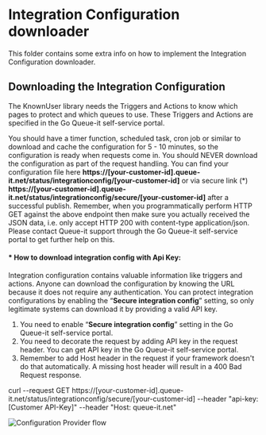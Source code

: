 ﻿# Integration Configuration downloader
This folder contains some extra info on how to implement the Integration Configuration downloader.


## Downloading the Integration Configuration
The KnownUser library needs the Triggers and Actions to know which pages to protect and which queues to use. 
These Triggers and Actions are specified in the Go Queue-it self-service portal.

You should have a timer function, scheduled task, cron job or similar to download and cache the configuration for 5 - 10 minutes, so the configuration is ready when requests come in. You should NEVER download the configuration as part of the request handling.
You can find your configuration file here **https://[your-customer-id].queue-it.net/status/integrationconfig/[your-customer-id]** or via secure link (*) **https://[your-customer-id].queue-it.net/status/integrationconfig/secure/[your-customer-id]** after a successful publish. Remember, when you programmatically perform HTTP GET against the above endpoint then make sure you actually received the JSON data, i.e. only accept HTTP 200 with content-type application/json. 
Please contact Queue-it support through the Go Queue-it self-service portal to get further help on this.

#### * How to download integration config with Api Key:
Integration configuration contains valuable information like triggers and actions. Anyone can download the configuration by knowing the URL because it does not require any authentication. You can protect integration configurations by enabling the “**Secure integration config**” setting, so only legitimate systems can download it by providing a valid API key.

1. You need to enable “**Secure integration config**” setting in the Go Queue-it self-service portal.
2. You need to decorate the request by adding API key in the request header. You can get API key in the Go Queue-it self-service portal.
3. Remember to add Host header in the request if your framework doesn't do that automatically. A missing host header will result in a 400 Bad Request response.
   
curl --request GET https://[your-customer-id].queue-it.net/status/integrationconfig/secure/[your-customer-id] --header "api-key: [Customer API-Key]" --header "Host: queue-it.net"


![Configuration Provider flow](https://github.com/queueit/KnownUser.V3.Python/blob/master/Documentation/ConfigProviderExample.png)




